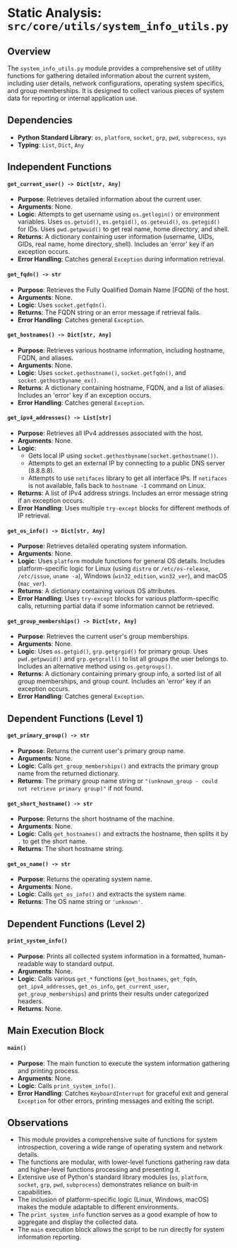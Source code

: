 # Static Analysis: `src/core/utils/system_info_utils.py`

## Overview
The `system_info_utils.py` module provides a comprehensive set of utility functions for gathering detailed information about the current system, including user details, network configurations, operating system specifics, and group memberships. It is designed to collect various pieces of system data for reporting or internal application use.

## Dependencies
- **Python Standard Library**: `os`, `platform`, `socket`, `grp`, `pwd`, `subprocess`, `sys`
- **Typing**: `List`, `Dict`, `Any`

## Independent Functions

#### `get_current_user() -> Dict[str, Any]`
- **Purpose**: Retrieves detailed information about the current user.
- **Arguments**: None.
- **Logic**: Attempts to get username using `os.getlogin()` or environment variables. Uses `os.getuid()`, `os.getgid()`, `os.geteuid()`, `os.getegid()` for IDs. Uses `pwd.getpwuid()` to get real name, home directory, and shell.
- **Returns**: A dictionary containing user information (username, UIDs, GIDs, real name, home directory, shell). Includes an 'error' key if an exception occurs.
- **Error Handling**: Catches general `Exception` during information retrieval.

#### `get_fqdn() -> str`
- **Purpose**: Retrieves the Fully Qualified Domain Name (FQDN) of the host.
- **Arguments**: None.
- **Logic**: Uses `socket.getfqdn()`.
- **Returns**: The FQDN string or an error message if retrieval fails.
- **Error Handling**: Catches general `Exception`.

#### `get_hostnames() -> Dict[str, Any]`
- **Purpose**: Retrieves various hostname information, including hostname, FQDN, and aliases.
- **Arguments**: None.
- **Logic**: Uses `socket.gethostname()`, `socket.getfqdn()`, and `socket.gethostbyname_ex()`.
- **Returns**: A dictionary containing hostname, FQDN, and a list of aliases. Includes an 'error' key if an exception occurs.
- **Error Handling**: Catches general `Exception`.

#### `get_ipv4_addresses() -> List[str]`
- **Purpose**: Retrieves all IPv4 addresses associated with the host.
- **Arguments**: None.
- **Logic**: 
    - Gets local IP using `socket.gethostbyname(socket.gethostname())`.
    - Attempts to get an external IP by connecting to a public DNS server (8.8.8.8).
    - Attempts to use `netifaces` library to get all interface IPs. If `netifaces` is not available, falls back to `hostname -I` command on Linux.
- **Returns**: A list of IPv4 address strings. Includes an error message string if an exception occurs.
- **Error Handling**: Uses multiple `try-except` blocks for different methods of IP retrieval.

#### `get_os_info() -> Dict[str, Any]`
- **Purpose**: Retrieves detailed operating system information.
- **Arguments**: None.
- **Logic**: Uses `platform` module functions for general OS details. Includes platform-specific logic for Linux (using `distro` or `/etc/os-release`, `/etc/issue`, `uname -a`), Windows (`win32_edition`, `win32_ver`), and macOS (`mac_ver`).
- **Returns**: A dictionary containing various OS attributes.
- **Error Handling**: Uses `try-except` blocks for various platform-specific calls, returning partial data if some information cannot be retrieved.

#### `get_group_memberships() -> Dict[str, Any]`
- **Purpose**: Retrieves the current user's group memberships.
- **Arguments**: None.
- **Logic**: Uses `os.getgid()`, `grp.getgrgid()` for primary group. Uses `pwd.getpwuid()` and `grp.getgrall()` to list all groups the user belongs to. Includes an alternative method using `os.getgroups()`.
- **Returns**: A dictionary containing primary group info, a sorted list of all group memberships, and group count. Includes an 'error' key if an exception occurs.
- **Error Handling**: Catches general `Exception`.

## Dependent Functions (Level 1)

#### `get_primary_group() -> str`
- **Purpose**: Returns the current user's primary group name.
- **Arguments**: None.
- **Logic**: Calls `get_group_memberships()` and extracts the primary group name from the returned dictionary.
- **Returns**: The primary group name string or `"(unknown_group - could not retrieve primary group)"` if not found.

#### `get_short_hostname() -> str`
- **Purpose**: Returns the short hostname of the machine.
- **Arguments**: None.
- **Logic**: Calls `get_hostnames()` and extracts the hostname, then splits it by `.` to get the short name.
- **Returns**: The short hostname string.

#### `get_os_name() -> str`
- **Purpose**: Returns the operating system name.
- **Arguments**: None.
- **Logic**: Calls `get_os_info()` and extracts the system name.
- **Returns**: The OS name string or `'unknown'`.

## Dependent Functions (Level 2)

#### `print_system_info()`
- **Purpose**: Prints all collected system information in a formatted, human-readable way to standard output.
- **Arguments**: None.
- **Logic**: Calls various `get_*` functions (`get_hostnames`, `get_fqdn`, `get_ipv4_addresses`, `get_os_info`, `get_current_user`, `get_group_memberships`) and prints their results under categorized headers.
- **Returns**: None.

## Main Execution Block

#### `main()`
- **Purpose**: The main function to execute the system information gathering and printing process.
- **Arguments**: None.
- **Logic**: Calls `print_system_info()`.
- **Error Handling**: Catches `KeyboardInterrupt` for graceful exit and general `Exception` for other errors, printing messages and exiting the script.

## Observations
- This module provides a comprehensive suite of functions for system introspection, covering a wide range of operating system and network details.
- The functions are modular, with lower-level functions gathering raw data and higher-level functions processing and presenting it.
- Extensive use of Python's standard library modules (`os`, `platform`, `socket`, `grp`, `pwd`, `subprocess`) demonstrates reliance on built-in capabilities.
- The inclusion of platform-specific logic (Linux, Windows, macOS) makes the module adaptable to different environments.
- The `print_system_info` function serves as a good example of how to aggregate and display the collected data.
- The `main` execution block allows the script to be run directly for system information reporting.
